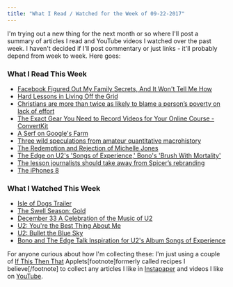 ```yaml
---
title: "What I Read / Watched for the Week of 09-22-2017"
---
```

<p>I'm trying out a new thing for the next month or so where I'll post a summary of articles I read and YouTube videos I watched over the past week. I haven't decided if I'll post commentary or just links - it'll probably depend from week to week. Here goes:</p>
<h3>What I Read This Week</h3>
<ul>
<li><a href="https://gizmodo.com/facebook-figured-out-my-family-secrets-and-it-wont-tel-1797696163">Facebook Figured Out My Family Secrets, And It Won't Tell Me How</a></li>
<li><a href="https://longreads.com/2017/08/08/hard-lessons-in-living-off-the-grid/">Hard Lessons in Living Off the Grid</a></li>
<li><a href="https://www.washingtonpost.com/news/acts-of-faith/wp/2017/08/03/christians-are-more-than-twice-as-likely-to-blame-a-persons-poverty-on-lack-of-effort/">Christians are more than twice as likely to blame a person’s poverty on lack of effort</a></li>
<li><a href="https://convertkit.com/video-gear-for-online-courses/">The Exact Gear You Need to Record Videos for Your Online Course - ConvertKit</a></li>
<li><a href="https://talkingpointsmemo.com/edblog/a-serf-on-googles-farm">A Serf on Google's Farm</a></li>
<li><a href="https://lukemuehlhauser.com/three-wild-speculations-from-amateur-quantitative-macrohistory/">Three wild speculations from amateur quantitative macrohistory</a></li>
<li><a href="https://www.themarshallproject.org/2017/09/13/from-prison-to-ph-d-the-redemption-and-rejection-of-michelle-jones">The Redemption and Rejection of Michelle Jones</a></li>
<li><a href="https://www.rollingstone.com/music/features/the-edge-on-new-u2-album-bonos-brush-with-mortality-w503246">The Edge on U2's 'Songs of Experience,' Bono's 'Brush With Mortality'</a></li>
<li><a href="https://www.cjr.org/covering_trump/spicer-emmys.php">The lesson journalists should take away from Spicer’s rebranding</a></li>
<li><a href="https://daringfireball.net/2017/09/the_iphones_8">The iPhones 8</a></li>
</ul>
<h3>What I Watched This Week</h3>
<ul>
<li><a href="https://youtu.be/dt__kig8PVU">Isle of Dogs Trailer</a></li>
<li><a href="https://youtu.be/8X4gLNXhJyA">The Swell Season: Gold</a></li>
<li><a href="https://youtu.be/bB8_zRsuRdk">December 33 A Celebration of the Music of U2</a></li>
<li><a href="https://youtu.be/jG2Qf-DIofk">U2: You're the Best Thing About Me</a></li>
<li><a href="https://youtu.be/QG9U_41ZXCU">U2: Bullet the Blue Sky</a></li>
<li><a href="https://youtu.be/DlvFmGsyhtc">Bono and The Edge Talk Inspiration for U2's Album Songs of Experience</a></li>
</ul>
<p>For anyone curious about how I'm collecting these: I'm just using a couple of <a href="https://ifttt.com">If This Then That</a> Applets[footnote]formerly called recipes I believe[/footnote] to collect any articles I like in <a href="https://www.instapaper.com">Instapaper</a> and videos I like on <a href="https://youtube.com">YouTube</a>.</p>

